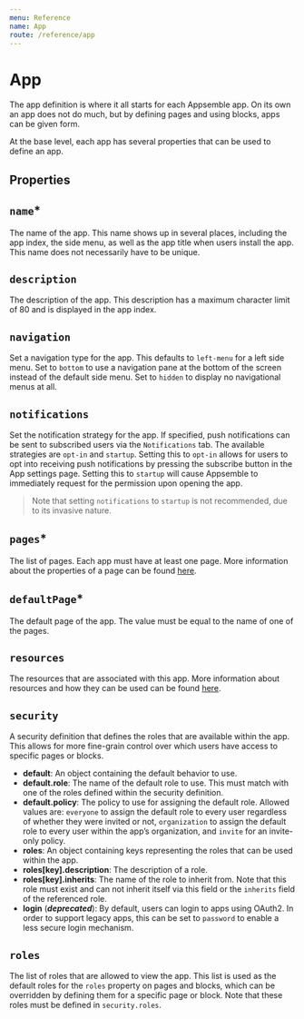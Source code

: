 ```yaml
---
menu: Reference
name: App
route: /reference/app
---
```


# App

The app definition is where it all starts for each Appsemble app. On its own an app does not do
much, but by defining pages and using blocks, apps can be given form.

At the base level, each app has several properties that can be used to define an app.

## Properties

## `name`\*

The name of the app. This name shows up in several places, including the app index, the side menu,
as well as the app title when users install the app. This name does not necessarily have to be
unique.

## `description`

The description of the app. This description has a maximum character limit of 80 and is displayed in
the app index.

## `navigation`

Set a navigation type for the app. This defaults to `left-menu` for a left side menu. Set to
`bottom` to use a navigation pane at the bottom of the screen instead of the default side menu. Set
to `hidden` to display no navigational menus at all.

## `notifications`

Set the notification strategy for the app. If specified, push notifications can be sent to
subscribed users via the `Notifications` tab. The available strategies are `opt-in` and `startup`.
Setting this to `opt-in` allows for users to opt into receiving push notifications by pressing the
subscribe button in the App settings page. Setting this to `startup` will cause Appsemble to
immediately request for the permission upon opening the app.

> Note that setting `notifications` to `startup` is not recommended, due to its invasive nature.

## `pages`\*

The list of pages. Each app must have at least one page. More information about the properties of a
page can be found [here](page).

## `defaultPage`\*

The default page of the app. The value must be equal to the name of one of the pages.

## `resources`

The resources that are associated with this app. More information about resources and how they can
be used can be found [here](../guide/resources).

## `security`

A security definition that defines the roles that are available within the app. This allows for more
fine-grain control over which users have access to specific pages or blocks.

- **default**: An object containing the default behavior to use.
- **default.role**: The name of the default role to use. This must match with one of the roles
  defined within the security definition.
- **default.policy**: The policy to use for assigning the default role. Allowed values are:
  `everyone` to assign the default role to every user regardless of whether they were invited or
  not, `organization` to assign the default role to every user within the app’s organization, and
  `invite` for an invite-only policy.
- **roles**: An object containing keys representing the roles that can be used within the app.
- **roles[key].description**: The description of a role.
- **roles[key].inherits**: The name of the role to inherit from. Note that this role must exist and
  can not inherit itself via this field or the `inherits` field of the referenced role.
- **login** (_**deprecated**_): By default, users can login to apps using OAuth2. In order to
  support legacy apps, this can be set to `password` to enable a less secure login mechanism.

## `roles`

The list of roles that are allowed to view the app. This list is used as the default roles for the
`roles` property on pages and blocks, which can be overridden by defining them for a specific page
or block. Note that these roles must be defined in `security.roles`.
